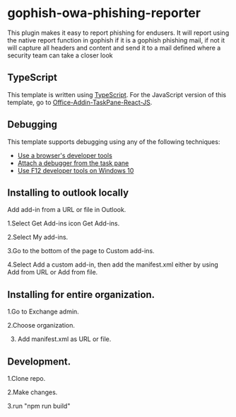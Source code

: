 # gophish-owa-phishing-reporter
This plugin makes it easy to report phishing for endusers. It will report using the native report function in gophish if it is a gophish phishing mail, if not it will capture all headers and content and send it to a mail defined where a security team can take a closer look

## TypeScript

This template is written using [TypeScript](http://www.typescriptlang.org/). For the JavaScript version of this template, go to [Office-Addin-TaskPane-React-JS](https://github.com/OfficeDev/Office-Addin-TaskPane-React-JS).

## Debugging

This template supports debugging using any of the following techniques:

- [Use a browser's developer tools](https://docs.microsoft.com/office/dev/add-ins/testing/debug-add-ins-in-office-online)
- [Attach a debugger from the task pane](https://docs.microsoft.com/office/dev/add-ins/testing/attach-debugger-from-task-pane)
- [Use F12 developer tools on Windows 10](https://docs.microsoft.com/office/dev/add-ins/testing/debug-add-ins-using-f12-developer-tools-on-windows-10)

## Installing to outlook locally
Add add-in from a URL or file in Outlook.

1.Select Get Add-ins icon Get Add-ins.

2.Select My add-ins.

3.Go to the bottom of the page to Custom add-ins.

4.Select Add a custom add-in, then add the manifest.xml either by using Add from URL or Add from file.

## Installing for entire organization.

1.Go to Exchange admin.

2.Choose organization.

3. Add manifest.xml as URL or file.


## Development.

1.Clone repo.

2.Make changes.

3.run "npm run build"
